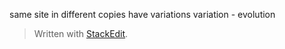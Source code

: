 same site in different copies have variations
variation - evolution


> Written with [StackEdit](https://stackedit.io/).
<!--stackedit_data:
eyJoaXN0b3J5IjpbLTMzMjc2OTIwNyw3MzA5OTgxMTZdfQ==
-->